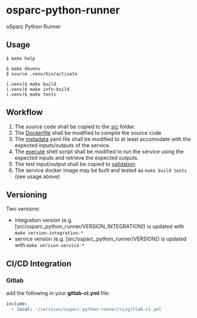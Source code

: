 # osparc-python-runner

oSparc Python Runner

## Usage

```console
$ make help

$ make devenv
$ source .venv/bin/activate

(.venv)$ make build
(.venv)$ make info-build
(.venv)$ make tests
```

## Workflow

1. The source code shall be copied to the [src](osparc-python-runner/src/osparc_python_runner) folder.
1. The [Dockerfile](osparc-python-runner/src/Dockerfile) shall be modified to compile the source code.
2. The [metadata](osparc-python-runner/metadata) yaml file shall be modified to at least accomodate with the expected inputs/outputs of the service.
3. The [execute](osparc-python-runner/service.cli/execute) shell script shall be modified to run the service using the expected inputs and retrieve the expected outputs.
4. The test input/output shall be copied to [validation](osparc-python-runner/validation).
5. The service docker image may be built and tested as ``make build tests`` (see usage above)

## Versioning

Two versions:

- integration version (e.g. [src/osparc_python_runner/VERSION_INTEGRATION]) is updated with ``make version-integration-*``
- service version (e.g. [src/osparc_python_runner/VERSION]) is updated with ``make version-service-*``

## CI/CD Integration

### Gitlab

add the following in your __gitlab-ci.yml__ file:

```yaml
include:
  - local: '/services/osparc-python-runner/ci/gitlab-ci.yml'
```
